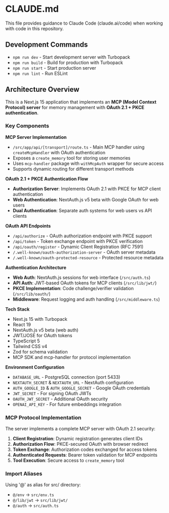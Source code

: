 # CLAUDE.md

This file provides guidance to Claude Code (claude.ai/code) when working with code in this repository.

## Development Commands

- `npm run dev` - Start development server with Turbopack
- `npm run build` - Build for production with Turbopack
- `npm run start` - Start production server
- `npm run lint` - Run ESLint

## Architecture Overview

This is a Next.js 15 application that implements an **MCP (Model Context Protocol) server** for memory management with **OAuth 2.1 + PKCE authentication**.

### Key Components

**MCP Server Implementation**
- `/src/app/api/[transport]/route.ts` - Main MCP handler using `createMcpHandler` with OAuth authentication
- Exposes a `create_memory` tool for storing user memories
- Uses `mcp-handler` package with `withMcpAuth` wrapper for secure access
- Supports dynamic routing for different transport methods

**OAuth 2.1 + PKCE Authentication Flow**
- **Authorization Server**: Implements OAuth 2.1 with PKCE for MCP client authentication
- **Web Authentication**: NextAuth.js v5 beta with Google OAuth for web users
- **Dual Authentication**: Separate auth systems for web users vs API clients

**OAuth API Endpoints**
- `/api/authorize` - OAuth authorization endpoint with PKCE support
- `/api/token` - Token exchange endpoint with PKCE verification  
- `/api/oauth/register` - Dynamic Client Registration (RFC 7591)
- `/.well-known/oauth-authorization-server` - OAuth server metadata
- `/.well-known/oauth-protected-resource` - Protected resource metadata

**Authentication Architecture**
- **Web Auth**: NextAuth.js sessions for web interface (`/src/auth.ts`)
- **API Auth**: JWT-based OAuth tokens for MCP clients (`/src/lib/jwt/`)
- **PKCE Implementation**: Code challenge/verifier validation (`/src/lib/oauth/`)
- **Middleware**: Request logging and auth handling (`/src/middleware.ts`)

**Tech Stack**
- Next.js 15 with Turbopack
- React 19
- NextAuth.js v5 beta (web auth)
- JWT/JOSE for OAuth tokens
- TypeScript 5
- Tailwind CSS v4
- Zod for schema validation
- MCP SDK and mcp-handler for protocol implementation

**Environment Configuration**
- `DATABASE_URL` - PostgreSQL connection (port 5433)
- `NEXTAUTH_SECRET` & `NEXTAUTH_URL` - NextAuth configuration
- `AUTH_GOOGLE_ID` & `AUTH_GOOGLE_SECRET` - Google OAuth credentials
- `JWT_SECRET` - For signing OAuth JWTs
- `OAUTH_JWT_SECRET` - Additional OAuth security
- `OPENAI_API_KEY` - For future embeddings integration

### MCP Protocol Implementation

The server implements a complete MCP server with OAuth 2.1 security:

1. **Client Registration**: Dynamic registration generates client IDs
2. **Authorization Flow**: PKCE-secured OAuth with browser redirect
3. **Token Exchange**: Authorization codes exchanged for access tokens
4. **Authenticated Requests**: Bearer token validation for MCP endpoints
5. **Tool Execution**: Secure access to `create_memory` tool

### Import Aliases

Using '@' as alias for src/ directory:
- `@/env` → `src/env.ts`  
- `@/lib/jwt` → `src/lib/jwt/`
- `@/auth` → `src/auth.ts`